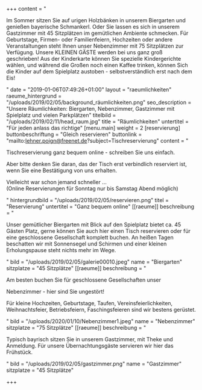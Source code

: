 +++
content = "<p>Im Sommer sitzen Sie auf urigen Holzbänken in unserem Biergarten und genießen bayerische Schmankerl. Oder Sie lassen es sich in unserem Gastzimmer mit 45 Sitzplätzen im gemütlichen Ambiente schmecken. Für Geburtstage, Firmen- oder Familienfeiern, Hochzeiten oder andere Veranstaltungen steht Ihnen unser Nebenzimmer mit 75 Sitzplätzen zur Verfügung. Unsere KLEINEN GÄSTE werden bei uns ganz groß geschrieben! Aus der Kinderkarte können Sie spezielle Kindergerichte wählen, und während die Großen noch einen Kaffee trinken, können Sich die Kinder auf dem Spielplatz austoben - selbstverständlich erst nach dem Eis!</p>"
date = "2019-01-06T07:49:26+01:00"
layout = "raeumlichkeiten"
raeume_hintergrund = "/uploads/2019/02/05/background_räumlichkeiten.png"
seo_description = "Unsere Räumlichkeiten: Biergarten, Nebenzimmer, Gastzimmer mit Spielplatz und vielen Parkplätzen"
titelbild = "/uploads/2019/02/11/head_raum.jpg"
title = "Räumlichkeiten"
untertitel = "Für jeden anlass das richtige"
[menu.main]
weight = 2
[reservierung]
buttonbeschriftung = "Gleich reservieren"
buttonlink = "mailto:lehner.poign@freenet.de?subject=Tischreservierung"
content = "<p>Tischreservierung ganz bequem online - schreiben Sie uns einfach.</p><p>Aber bitte denken Sie daran, das der Tisch erst verbindlich reserviert ist, wenn Sie eine Bestätigung von uns erhalten.</p><p>Vielleicht war schon jemand schneller ...<br>(Online Reservierungen für Sonntag nur bis Samstag Abend möglich)</p>"
hintergrundbild = "/uploads/2019/02/05/reservieren.png"
titel = "Reservierung"
untertitel = "Ganz bequem online"
[[raeume]]
beschreibung = "<p>Unser gemütlicher Biergarten mit Blick auf den Spielplatz bietet ca. 45 Gästen Platz, gerne können Sie auch hier einen Tisch reservieren oder für eine geschlossene Gesellschaft komplett buchen. An heißen Tagen beschatten wir mit Sonnensegel und Schirmen und einer kleinen Erholungspause steht nichts mehr im Wege.</p>"
bild = "/uploads/2019/02/05/galerie00010.jpeg"
name = "Biergarten"
sitzplatze = "45 Sitzplätze"
[[raeume]]
beschreibung = "<p>Am besten buchen Sie für geschlossene Gesellschaften unser </p><p>Nebenzimmer - hier sind Sie ungestört!</p><p>Für kleine Hochzeiten, Geburtstage, Taufen, Vereinsfeierlichkeiten, Weihnachtsfeier, Betriebsfeiern, Faschingsfeieren sind wir bestens gerüstet.</p>"
bild = "/uploads/2020/01/10/Nebenzimmer1.jpeg"
name = "Nebenzimmer"
sitzplatze = "75 Sitzplätze"
[[raeume]]
beschreibung = "<p>Typisch bayrisch sitzen Sie in unserem Gastzimmer, mit Theke und Anmeldung. Für unsere Übernachtungsgäste servieren wir hier das Frühstück.</p>"
bild = "/uploads/2019/02/05/gastzimmer.png"
name = "Gastzimmer"
sitzplatze = "45 Sitzplätze"

+++
